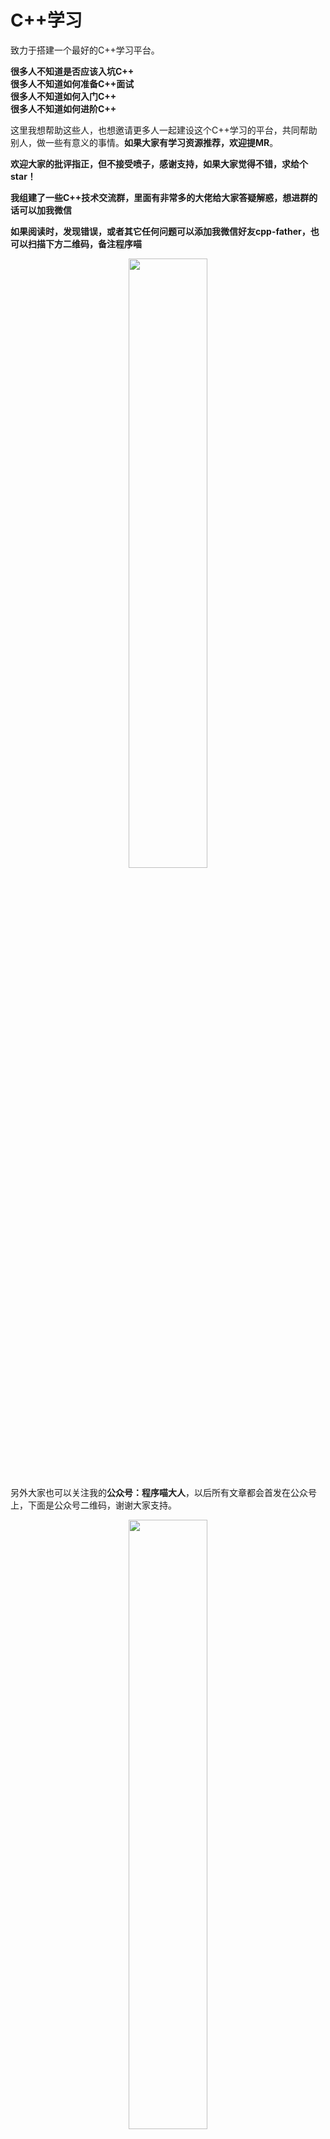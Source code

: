 # C++学习

致力于搭建一个最好的C++学习平台。

**很多人不知道是否应该入坑C++**  
**很多人不知道如何准备C++面试**  
**很多人不知道如何入门C++**  
**很多人不知道如何进阶C++**  


这里我想帮助这些人，也想邀请更多人一起建设这个C++学习的平台，共同帮助别人，做一些有意义的事情。**如果大家有学习资源推荐，欢迎提MR**。  

**欢迎大家的批评指正，但不接受喷子，感谢支持，如果大家觉得不错，求给个star！** 

**我组建了一些C++技术交流群，里面有非常多的大佬给大家答疑解惑，想进群的话可以加我微信**  

**如果阅读时，发现错误，或者其它任何问题可以添加我微信好友cpp-father，也可以扫描下方二维码，备注程序喵**  

<div align=center><img src="img/wechat.jpg" width="50%" height="50%"></div>

另外大家也可以关注我的**公众号：程序喵大人**，以后所有文章都会首发在公众号上，下面是公众号二维码，谢谢大家支持。  
<div align=center><img src="img/cxmdr.jpg" width="50%" height="50%"></div>

## 干货

### 入门必备  

#### 基础

- [入门可以首先看清华郑莉老师视频](https://www.bilibili.com/video/BV1PA411b75a?from=search&seid=1015597124238189228)

- [如何入门C++](https://mp.weixin.qq.com/s/koqsBzRSjh_M5GrI-WZhgw)

- [C++面试宝典](https://mp.weixin.qq.com/s/qhFERQ1odNkgZS0PkHm1EA)

- [数组长度可以为变量吗？](https://mp.weixin.qq.com/s/rR6YhNdZDLQ2TADfDzWP3Q)

- [是否应该使用异常处理](https://mp.weixin.qq.com/s/BIaz2Vbf3HyjEDTM9abSAg)

- [new/delete、new[]/delete[]为什么需要配对使用](https://mp.weixin.qq.com/s/5vFess8NxQdUwsvtrWs8WA)

- [指针和引用的区别以及使用场景](https://mp.weixin.qq.com/s/f9KQ1eNGGSY2Lqv9JM4UVQ)

- [C++对象布局分析](https://mp.weixin.qq.com/s/sufz7wxC_rwc1q3FXY-QMQ)

- [C++为什么要入这4种类型转换?](https://mp.weixin.qq.com/s/6YW7VX787X7kZiRBLbVn-Q)

- [为什么会出现nullptr?](https://mp.weixin.qq.com/s/dov9ofXoJTX8rEa9asTZuQ)

- [非常全面的时间相关所有函数使用](https://mp.weixin.qq.com/s/0W8JBokXk0vPlAtkd2sFPQ)

- [C++编码规范](https://mp.weixin.qq.com/s/ulSr2GUc1pJf09LxnwTTqQ)

- [sqlite3使用教程](https://mp.weixin.qq.com/s/xrIxe9JE7uNzir0c8i1tsQ)

- [如何学好C++？](https://mp.weixin.qq.com/s/VJc_pIdYjmvU1t7W0zTpBA)

- [volatile关键字解析](https://mp.weixin.qq.com/s/6rkCEBuFjUHERk9RmeWLbQ)

- [C++避坑指南](https://mp.weixin.qq.com/s/7PolqHz6IH1wuZTXKPU_xg)

#### C++11 新特性  

- [auto&decltype知识点](https://mp.weixin.qq.com/s/3BQ2JlVQsE0sm6eDNa5AdA)  

- [左值、右值、左值引用、右值引用、移动语义、完美转发](https://mp.weixin.qq.com/s/aCv7vIyrGyqu06QpNjZFTA)

- [C++11列表初始化](https://mp.weixin.qq.com/s/wpV4K0aJS9l3ilk4nuurQA) 

- [std::function和lambda表达式](https://mp.weixin.qq.com/s/6zzF8GEgpMsNrdoBLi5csA)  

- [C++11的模板改进](https://mp.weixin.qq.com/s/bnu46tUodqxKLfLJ5Zxd0A)  

- [智能指针](https://mp.weixin.qq.com/s/Aujdxj3k_apNwW9Cnd3_eg)

- [线程相关所有知识点](https://mp.weixin.qq.com/s/rPjRTOTYK2SGr6WxgWI_Vg)

- [C++11新特性的所有知识点](https://mp.weixin.qq.com/s/kAH-402oYgAa3GAVgJ8EaQ)

#### C++14 新特性

- [C++14新特性的所有知识点](https://mp.weixin.qq.com/s/xeeOfusRDSUQQyplUA-o7g)

#### C++17 新特性

- [C++17新特性的所有知识点](https://mp.weixin.qq.com/s/6FcCfFWHwcmywPuemyxHng)

#### C++20 新特性

- [C++20新特性指南](https://mp.weixin.qq.com/s/TSnN9QRyqZsa8i9-KKKDpQ)

#### 必备技能

- [如何写简历](https://mp.weixin.qq.com/s/JBVR4W4cyd3xVvF6dAEF4g)

- [程序员必备技能](https://mp.weixin.qq.com/s/IVdtn_9DQXO0a3pn_jHhaA)

- [如何适应新环境](https://mp.weixin.qq.com/s/jJsUf9YfzVMGIVk2AwKNTA)


### 进阶必备

#### 常识

- [条件变量有个坑需要注意](https://mp.weixin.qq.com/s/gqq6TZCNabI3qvejzqFcGQ)

- [为什么都说虚函数慢？](https://mp.weixin.qq.com/s/eIS8kjPT6R_uQMqLwKSXDQ)

- [C++内存管理全景指南](https://mp.weixin.qq.com/s/GGoPUZjgmGPewATL_QuJSA)

#### 源码分析

- [源码分析string的实现](https://mp.weixin.qq.com/s/jnYQ_TRqe8otOhST8Pesww)

- [源码分析shared_ptr的实现](https://mp.weixin.qq.com/s/rx5QvFHCacC7SHtXlV_C8w)

- [分析STL的基础能力：type_traits](https://mp.weixin.qq.com/s/4VbipLVR34D_iOMiJntHnw)

- [STL容器源码分析](https://mp.weixin.qq.com/s/Khys6g82qRQxqJjKSUTreA)

#### 性能优化

- [编译器都做了哪些优化](https://mp.weixin.qq.com/s/_Dunn97fMDkEhkPidf1IJw)

- [strip必知必会](https://mp.weixin.qq.com/s/twFor039zSOuqVKE4XdX0Q)

- [静态代码分析工具：让bug无所遁形](https://mp.weixin.qq.com/s/zMwRLdO6ccIelrrvVwYEKg)

- [科普内存对齐](https://mp.weixin.qq.com/s/iJlOcQjVf6e7a3K84fdekg)

- [高性能代码必备：CPU Cache](https://mp.weixin.qq.com/s/iKWQZxn6XYKU9KnlBRynfg)

- [if-else效率为什么这么低？](https://mp.weixin.qq.com/s/m8avve1ahFrf8KJ0n2w8mA)

- [如何消灭if-else](https://mp.weixin.qq.com/s/cSrJao-sexcS18EhIQlA-Q)

- [性能调优工具大全](https://mp.weixin.qq.com/s/WL-agdox7uNaPe4PV8HgQg)

- [如何优化Linux程序体积大小](https://mp.weixin.qq.com/s/oOExVor6RMDE3SHG4UZ1_Q)

- [代码效率分析](https://mp.weixin.qq.com/s/i7V6lmtQpuFADYZ8ApmkWA)

#### 造轮子必备


- [如何设计高效的log模块](https://mp.weixin.qq.com/s/hdkjkNaLQFGP2M83GN7JkQ)

- [如何实现功能完备的线程池](https://mp.weixin.qq.com/s/uz85-w9ZfwRP0ZZCI7jOzQ)

- [如何实现定时器](https://mp.weixin.qq.com/s/Hmn5B7qctAp20tggnQcFTw)

- [怎么自己写一个内存泄漏检测工具](https://mp.weixin.qq.com/s/NE4Ozd2XtIshN45YJjR04Q)

#### 编译链接

- [gcc test.cc的背后经历了什么？](https://mp.weixin.qq.com/s/PaXLQnaCjGkQGIjnPnqRww)

- [程序一定要从main函数开始运行吗？](https://mp.weixin.qq.com/s/ZkLAykPN5UbZuYsDn97kDA)

- [程序链接与分段知识点](https://mp.weixin.qq.com/s/p6WyMlTQJ6ZumZFdt3531w)

- [可执行程序装载到虚拟内存全过程](https://mp.weixin.qq.com/s/86HecgrAj4gH7ZQi0jF0Ng)

- [函数调用全流程](https://mp.weixin.qq.com/s/rHLPyrEPLHdZCuJ175Cung)

- [共享库的版本控制](https://mp.weixin.qq.com/s/nQgM0zT24chXn7kzhQ5ypA)

- [静态链接与动态链接的区别](https://mp.weixin.qq.com/s/VDnTE6ImQXt_MxbhEHQk_Q)

- [科普文：编译链接的套路](https://mp.weixin.qq.com/s/R1hiec0Z0T5bPHswkLNQWw)

- [Debug模式和Release模式的区别](https://mp.weixin.qq.com/s/A_XLPZ-FgYIUMHLYVum7jQ)


#### 调试系列

- [Linux如何调试内存泄漏](https://mp.weixin.qq.com/s/0JsxzsOAQfLPCSpldYkKkA)

- [gdb使用指南](https://mp.weixin.qq.com/s/S-B2KZ7UTaIDzAgKG32VAQ)

- [如何使用gdb定位死锁问题](https://mp.weixin.qq.com/s/O4xuCcPMXG4Y9ktIn8578A)


### 操作系统

- [推荐清华老师的操作系统视频](https://www.bilibili.com/video/BV1uW411f72n?from=search&seid=7182050251415608805)

- [推荐哈工大老师的操作系统视频](https://www.bilibili.com/video/BV1d4411v7u7?from=search&seid=7182050251415608805)

- [推荐一个内核学习的视频](https://www.bilibili.com/video/BV1yD4y1m7Q9)

- [进程和线程相关知识点总结](https://mp.weixin.qq.com/s/NCl17jrOwP_A017nUqOkJQ)

- [Linux内存布局与malloc底层实现分析](https://mp.weixin.qq.com/s/3bXAGR_7XLX21nkdl9dQ8Q)

- [操作系统内存管理知识点](https://mp.weixin.qq.com/s/yzvye0rJto1P7zSTh03kZQ)

- [64位系统与32位系统的区别](https://mp.weixin.qq.com/s/Ls0YAbXPHLdu7LG3VzNsTw)


### 设计模式

- [推荐一个非常好的学习设计模式的网站](https://refactoringguru.cn/design-patterns)

- [设计模式汇总](https://mp.weixin.qq.com/s/knzV1-bmrI7jhQqnhogGkw)


### Java

- [JNI如何巧妙获取env](https://mp.weixin.qq.com/s/Q7hq4BceQ3JCr3CXhbma4g)

- [JNI内存管理之Local Reference和Global Reference知识点](https://mp.weixin.qq.com/s/5Q2Exx9W5BckpI3AhzShHQ)


### 算法

- [袁厨的算法小屋](https://github.com/chefyuan/algorithm-base)  


## 科普

- [计算机为什么从0开始计数](https://mp.weixin.qq.com/s/6zAmABxH8jHy8l5r0_9Kag)

- [为什么不能include cpp](https://mp.weixin.qq.com/s/NVEZnF1HqpIMSBlw_PXwyA)

## 生活

- [打工人保命指南](https://mp.weixin.qq.com/s/4hY8xM7omrVOnvexJmCehA)

## 其它

- [C语言如何实现动态扩容的string](https://mp.weixin.qq.com/s/6T4LN3Qkc9OJeCQEBiivcQ)


